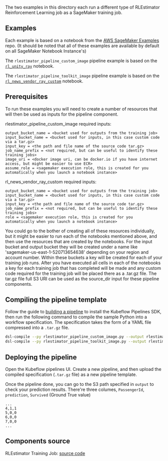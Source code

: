 The two examples in this directory each run a different type of RLEstimator Reinforcement Learning job as a SageMaker training job.

## Examples

Each example is based on a notebook from the [AWS SageMaker Examples](https://github.com/aws/amazon-sagemaker-examples) repo.
(It should be noted that all of these examples are available by default on all SageMaker Notebook Instance's)

The `rlestimator_pipeline_custom_image` pipeline example is based on the
[`rl_unity_ray`](https://github.com/aws/amazon-sagemaker-examples/blob/master/reinforcement_learning/rl_unity_ray/rl_unity_ray.ipynb) notebook.

The `rlestimator_pipeline_toolkit_image` pipeline example is based on the
[`rl_news_vendor_ray_custom`](https://github.com/aws/amazon-sagemaker-examples/blob/master/reinforcement_learning/rl_resource_allocation_ray_customEnv/rl_news_vendor_ray_custom.ipynb) notebook.

## Prerequisites

To run these examples you will need to create a number of resources that will then be used as inputs for the pipeline component.

rlestimator_pipeline_custom_image required inputs:
```
output_bucket_name = <bucket used for outputs from the training job>
input_bucket_name = <bucket used for inputs, in this case custom code via a tar.gz>
input_key = <the path and file name of the source code tar.gz>
job_name_prefix = <not required, but can be useful to identify these training jobs>
image_uri = <docker image uri, can be docker.io if you have internet access, but might be easier to use ECR>
assume_role = <sagemaker execution role, this is created for you automatically when you launch a notebook instance>
```

rl_news_vendor_ray_custom required inputs:
```
output_bucket_name = <bucket used for outputs from the training job>
input_bucket_name = <bucket used for inputs, in this case custom code via a tar.gz>
input_key = <the path and file name of the source code tar.gz>
job_name_prefix = <not required, but can be useful to identify these training jobs>
role = <sagemaker execution role, this is created for you automatically when you launch a notebook instance>
```

You could go to the bother of creating all of these resources individually, but it might be easier to run each of the notebooks
mentioned above, and then use the resources that are created by the notebooks. For the input bucket and output bucket they
will be created under a name like 'sagemaker-us-east-1-520713654638' depending on your region and account number. Within
these buckets a key will be created for each of your training job runs. After you have executed all cells in each of the notebooks
a key for each training job that has completed will be made and any custom code required for the training job will be placed
there as a .tar.gz file. The tar.gz file full S3 URI can be used as the source_dir input for these pipeline components.


## Compiling the pipeline template

Follow the guide to [building a pipeline](https://www.kubeflow.org/docs/guides/pipelines/build-pipeline/) to install the Kubeflow Pipelines SDK, then run the following command to compile the sample Python into a workflow specification. The specification takes the form of a YAML file compressed into a `.tar.gz` file.

```bash
dsl-compile --py rlestimator_pipeline_custom_image.py --output rlestimator_pipeline_custom_image.tar.gz
dsl-compile --py rlestimator_pipeline_toolkit_image.py --output rlestimator_pipeline_toolkit_image.tar.gz
```

## Deploying the pipeline

Open the Kubeflow pipelines UI. Create a new pipeline, and then upload the compiled specification (`.tar.gz` file) as a new pipeline template.

Once the pipeline done, you can go to the S3 path specified in `output` to check your prediction results. There're three columes, `PassengerId`, `prediction`, `Survived` (Ground True value)

```
...
4,1,1
5,0,0
6,0,0
7,0,0
...
```

## Components source

RLEstimator Training Job:
  [source code](https://github.com/kubeflow/pipelines/tree/master/components/aws/sagemaker/rlestimator/src)
